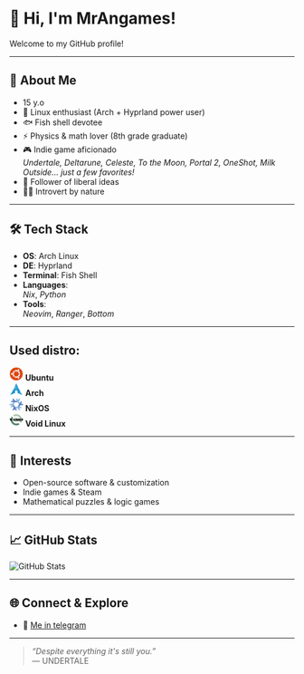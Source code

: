 # 👋 Hi, I'm MrAngames!

Welcome to my GitHub profile!

---

## 🧑 About Me

- 15 y.o
- 🚀 Linux enthusiast (Arch + Hyprland power user)
- 🐟 Fish shell devotee
- ⚡ Physics & math lover (8th grade graduate)
- 🎮 Indie game aficionado  
  *Undertale, Deltarune, Celeste, To the Moon, Portal 2, OneShot, Milk Outside… just a few favorites!*
- 📰 Follower of liberal ideas
- 😶‍🌫️ Introvert by nature

---

## 🛠️ Tech Stack

- **OS**: Arch Linux
- **DE**: Hyprland
- **Terminal**: Fish Shell
- **Languages**:  
  *Nix*,
  *Python*
- **Tools**:  
  *Neovim*,
  *Ranger*,
  *Bottom*

---
## Used distro:

<img src="https://raw.githubusercontent.com/akirakani-kei/distro-icons/main/icons/ubuntu.png" alt="Ubuntu" width="24" height="24"> <strong>Ubuntu</strong>  
<img src="https://raw.githubusercontent.com/akirakani-kei/distro-icons/main/icons/arch.png" alt="Arch" width="24" height="24"> <strong>Arch</strong>  
<img src="https://raw.githubusercontent.com/akirakani-kei/distro-icons/main/icons/nixos.png" alt="NixOS" width="24" height="24"> <strong>NixOS</strong>  
<img src="https://raw.githubusercontent.com/akirakani-kei/distro-icons/main/icons/void.png" alt="Void Linux" width="24" height="24"> <strong>Void Linux</strong>










---
## 🎯 Interests

- Open-source software & customization
- Indie games & Steam
- Mathematical puzzles & logic games

---

## 📈 GitHub Stats

![GitHub Stats](https://github-readme-stats.vercel.app/api?username=MrAngames&show_icons=true&hide_title=true&theme=tokyonight)

---

## 🌐 Connect & Explore

- 💬 [Me in telegram](https://t.me/Mr_angames_me)

---

> _“Despite everything it's still you.”_  
> &mdash; UNDERTALE

